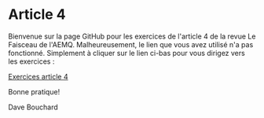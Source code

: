 # Article 4

Bienvenue sur la page GitHub pour les exercices de l'article 4 de la revue Le Faisceau de l'AEMQ. Malheureusement, le lien que vous avez utilisé n'a pas fonctionné. Simplement à cliquer sur le lien ci-bas pour vous dirigez vers les exercices : 

[Exercices article 4](https://github.com/TheGeekAppraiser/AEMQ-A4/wiki)

Bonne pratique!

Dave Bouchard
